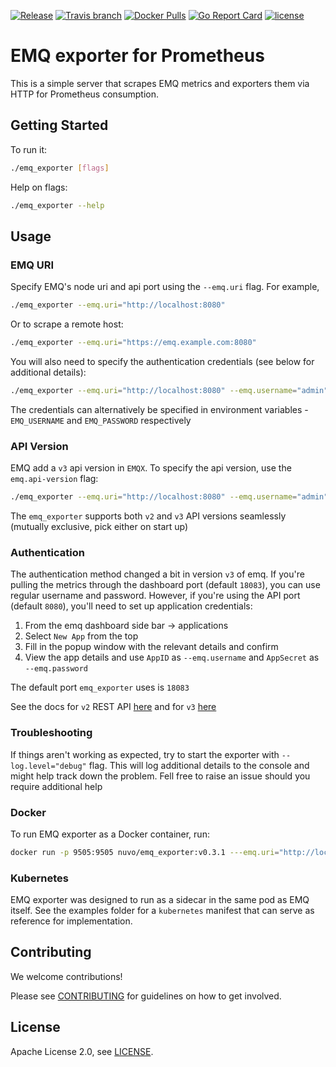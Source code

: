 
[![Release](https://img.shields.io/github/release/nuvo/emq_exporter.svg)](https://github.com/nuvo/emq_exporter/releases)
[![Travis branch](https://img.shields.io/travis/nuvo/emq_exporter/master.svg)](https://travis-ci.org/nuvo/emq_exporter)
[![Docker Pulls](https://img.shields.io/docker/pulls/nuvo/emq_exporter.svg)](https://hub.docker.com/r/nuvo/emq_exporter/)
[![Go Report Card](https://goreportcard.com/badge/github.com/nuvo/emq_exporter)](https://goreportcard.com/report/github.com/nuvo/emq_exporter)
[![license](https://img.shields.io/github/license/nuvo/emq_exporter.svg)](https://github.com/nuvo/emq_exporter/blob/master/LICENSE)

# EMQ exporter for Prometheus

This is a simple server that scrapes EMQ metrics and exporters them via HTTP for
Prometheus consumption.

## Getting Started

To run it:

```bash
./emq_exporter [flags]
```

Help on flags:

```bash
./emq_exporter --help
```

## Usage

### EMQ URI

Specify EMQ's node uri and api port using the `--emq.uri` flag. For example,

```bash
./emq_exporter --emq.uri="http://localhost:8080"
```

Or to scrape a remote host:

```bash
./emq_exporter --emq.uri="https://emq.example.com:8080"
```

You will also need to specify the authentication credentials (see below for additional details):

```bash
./emq_exporter --emq.uri="http://localhost:8080" --emq.username="admin" --emq.password="public"
```

The credentials can alternatively be specified in environment variables - `EMQ_USERNAME` and `EMQ_PASSWORD` respectively

### API Version

EMQ add a `v3` api version in `EMQX`. To specify the api version, use the `emq.api-version` flag:

```bash
./emq_exporter --emq.uri="http://localhost:8080" --emq.username="admin" --emq.password="public" --emq.api-version="v3"
```

The `emq_exporter` supports both `v2` and `v3` API versions seamlessly (mutually exclusive, pick either on start up)

### Authentication

The authentication method changed a bit in version `v3` of emq. If you're pulling the metrics through the dashboard port (default `18083`), you can use regular username and password. However, if you're using the API port (default `8080`), you'll need to set up application credentials: 
1. From the emq dashboard side bar -> applications
2. Select `New App` from the top 
3. Fill in the popup window with the relevant details and confirm
4. View the app details and use `AppID` as `--emq.username` and `AppSecret` as `--emq.password`

The default port `emq_exporter` uses is `18083`

See the docs for `v2` REST API [here](http://emqtt.io/docs/v2/rest.html) and for `v3` [here](http://emqtt.io/docs/v3/rest.html)

### Troubleshooting

If things aren't working as expected, try to start the exporter with `--log.level="debug"` flag. This will log additional details to the console and might help track down the problem. Fell free to raise an issue should you require additional help

### Docker

To run EMQ exporter as a Docker container, run:

```bash
docker run -p 9505:9505 nuvo/emq_exporter:v0.3.1 ---emq.uri="http://localhost:8080"
```

### Kubernetes

EMQ exporter was designed to run as a sidecar in the same pod as EMQ itself. See the examples folder for a `kubernetes` manifest that can serve as reference for implementation.

## Contributing

We welcome contributions!

Please see [CONTRIBUTING](https://github.com/nuvo/emq_exporter/blob/master/CONTRIBUTING.md) for guidelines on how to get involved.

## License
Apache License 2.0, see [LICENSE](https://github.com/nuvo/emq_exporter/blob/master/LICENSE).
